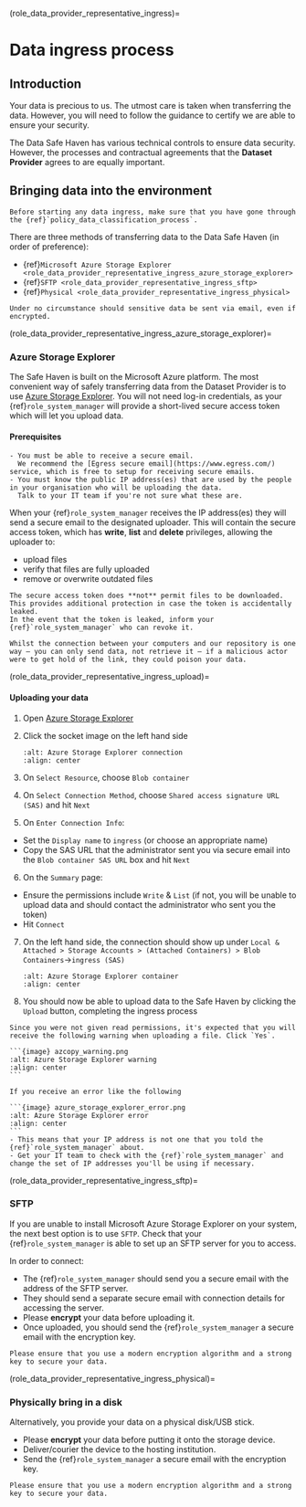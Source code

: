 (role_data_provider_representative_ingress)=

# Data ingress process

## Introduction

Your data is precious to us.
The utmost care is taken when transferring the data.
However, you will need to follow the guidance to certify we are able to ensure your security.

The Data Safe Haven has various technical controls to ensure data security.
However, the processes and contractual agreements that the **Dataset Provider** agrees to are equally important.

## Bringing data into the environment

```{attention}
Before starting any data ingress, make sure that you have gone through the {ref}`policy_data_classification_process`.
```

There are three methods of transferring data to the Data Safe Haven (in order of preference):

- {ref}`Microsoft Azure Storage Explorer <role_data_provider_representative_ingress_azure_storage_explorer>`
- {ref}`SFTP <role_data_provider_representative_ingress_sftp>`
- {ref}`Physical <role_data_provider_representative_ingress_physical>`

```{danger}
Under no circumstance should sensitive data be sent via email, even if encrypted.
```

(role_data_provider_representative_ingress_azure_storage_explorer)=

### Azure Storage Explorer

The Safe Haven is built on the Microsoft Azure platform.
The most convenient way of safely transferring data from the Dataset Provider is to use [Azure Storage Explorer](https://azure.microsoft.com/en-us/features/storage-explorer/).
You will not need log-in credentials, as your {ref}`role_system_manager` will provide a short-lived secure access token which will let you upload data.

#### Prerequisites

```{important}
- You must be able to receive a secure email.
  We recommend the [Egress secure email](https://www.egress.com/) service, which is free to setup for receiving secure emails.
- You must know the public IP address(es) that are used by the people in your organisation who will be uploading the data.
  Talk to your IT team if you're not sure what these are.
```

When your {ref}`role_system_manager` receives the IP address(es) they will send a secure email to the designated uploader.
This will contain the secure access token, which has **write**, **list** and **delete** privileges, allowing the uploader to:

- upload files
- verify that files are fully uploaded
- remove or overwrite outdated files

```{attention}
The secure access token does **not** permit files to be downloaded.
This provides additional protection in case the token is accidentally leaked.
In the event that the token is leaked, inform your {ref}`role_system_manager` who can revoke it.
```

```{danger}
Whilst the connection between your computers and our repository is one way – you can only send data, not retrieve it – if a malicious actor were to get hold of the link, they could poison your data.
```

(role_data_provider_representative_ingress_upload)=
#### Uploading your data

1. Open [Azure Storage Explorer](https://azure.microsoft.com/en-us/features/storage-explorer/)
2. Click the socket image on the left hand side

   ```{image} azure_storage_explorer_connect.png
   :alt: Azure Storage Explorer connection
   :align: center
   ```

3. On `Select Resource`, choose `Blob container`
4. On `Select Connection Method`, choose `Shared access signature URL (SAS)` and hit `Next`
5. On `Enter Connection Info`:
  - Set the `Display name` to `ingress` (or choose an appropriate name)
  - Copy the SAS URL that the administrator sent you via secure email into the `Blob container SAS URL` box and hit `Next`
6. On the `Summary` page:
  - Ensure the permissions include `Write` & `List` (if not, you will be unable to upload data and should contact the administrator who sent you the token)
  - Hit `Connect`
7. On the left hand side, the connection should show up under `Local & Attached > Storage Accounts > (Attached Containers) > Blob Containers`->`ingress (SAS)`

   ```{image} azure_storage_explorer_container.png
   :alt: Azure Storage Explorer container
   :align: center
   ```

8. You should now be able to upload data to the Safe Haven by clicking the `Upload` button, completing the ingress process

````{note}
Since you were not given read permissions, it's expected that you will receive the following warning when uploading a file. Click `Yes`.

```{image} azcopy_warning.png
:alt: Azure Storage Explorer warning
:align: center
```
````

````{error}
If you receive an error like the following

```{image} azure_storage_explorer_error.png
:alt: Azure Storage Explorer error
:align: center
```
- This means that your IP address is not one that you told the {ref}`role_system_manager` about.
- Get your IT team to check with the {ref}`role_system_manager` and change the set of IP addresses you'll be using if necessary.
````

(role_data_provider_representative_ingress_sftp)=

### SFTP

If you are unable to install Microsoft Azure Storage Explorer on your system, the next best option is to use `SFTP`.
Check that your {ref}`role_system_manager` is able to set up an SFTP server for you to access.

In order to connect:

- The {ref}`role_system_manager` should send you a secure email with the address of the SFTP server.
- They should send a separate secure email with connection details for accessing the server.
- Please **encrypt** your data before uploading it.
- Once uploaded, you should send the {ref}`role_system_manager` a secure email with the encryption key.

```{caution}
Please ensure that you use a modern encryption algorithm and a strong key to secure your data.
```

(role_data_provider_representative_ingress_physical)=

### Physically bring in a disk

Alternatively, you provide your data on a physical disk/USB stick.

- Please **encrypt** your data before putting it onto the storage device.
- Deliver/courier the device to the hosting institution.
- Send the {ref}`role_system_manager` a secure email with the encryption key.

```{caution}
Please ensure that you use a modern encryption algorithm and a strong key to secure your data.
```
